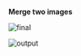 **Merge two images**

![final](https://user-images.githubusercontent.com/76538787/158074825-63b66da2-7ee6-4b71-8ff6-8df41a55ab3a.jpg)

![output](https://user-images.githubusercontent.com/76538787/158074904-591d0d13-e10a-46f8-a92d-07addf877e95.jpg)
